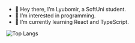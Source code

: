 - 👋 Hey there, I’m Lyubomir, a SoftUni student.                                                                             
- 👀 I’m interested in programming.
- 🌱 I’m currently learning React and TypeScript.

![Top Langs](https://github-readme-stats.vercel.app/api/top-langs/?username=lyubomir08)
